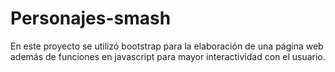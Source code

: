 # Personajes-smash
En este proyecto se utilizó bootstrap para la elaboración de una página web además de funciones en javascript para mayor interactividad con el usuario.
